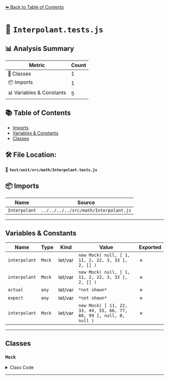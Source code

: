 [⬅️ Back to Table of Contents](../../../../index.md)

# 📄 `Interpolant.tests.js`

## 📊 Analysis Summary

| Metric | Count |
|--------|-------|
| 🧱 Classes | 1 |
| 📦 Imports | 1 |
| 📊 Variables & Constants | 5 |

## 📚 Table of Contents

- [Imports](#imports)
- [Variables & Constants](#variables-constants)
- [Classes](#classes)

## 🛠️ File Location:
📂 **`test/unit/src/math/Interpolant.tests.js`**

## 📦 Imports

| Name | Source |
|------|--------|
| `Interpolant` | `../../../../src/math/Interpolant.js` |


---

## Variables & Constants

| Name | Type | Kind | Value | Exported |
|------|------|------|-------|----------|
| `interpolant` | `Mock` | let/var | `new Mock( null, [ 1, 11, 2, 22, 3, 33 ], 2, [] )` | ✗ |
| `interpolant` | `Mock` | let/var | `new Mock( null, [ 1, 11, 2, 22, 3, 33 ], 2, [] )` | ✗ |
| `actual` | `any` | let/var | `*not shown*` | ✗ |
| `expect` | `any` | let/var | `*not shown*` | ✗ |
| `interpolant` | `Mock` | let/var | `new Mock( [ 11, 22, 33, 44, 55, 66, 77, 88, 99 ], null, 0, null )` | ✗ |


---

## Classes

### `Mock`

<details><summary>Class Code</summary>

```ts
class Mock extends Interpolant {

			constructor( parameterPositions, sampleValues, sampleSize, resultBuffer ) {

				super( parameterPositions, sampleValues, sampleSize, resultBuffer );

			}

		}
```
</details>


---